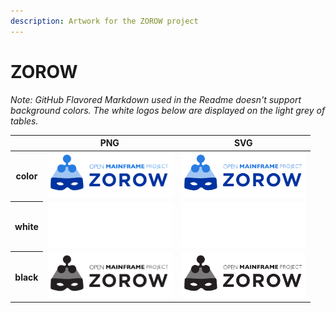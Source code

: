 ```yaml
---
description: Artwork for the ZOROW project
---
```


# ZOROW

*Note: GitHub Flavored Markdown used in the Readme doesn't support background colors. The white logos below are displayed on the light grey of tables.*

<table class="logos-table">
	<thead>
		<tr>
			<th></th>
			<th>PNG</th>
			<th>SVG</th>
		</tr>
	</thead>	
    <tbody>
		<tr>
			<th>color</th>
			<td><a href="color/zorow-color.png" download><img src="color/zorow-color.png" width="200"></a></td>
			<td><a href="color/zorow-color.svg" download><img src="color/zorow-color.svg" width="200"></a></td>
		</tr>
		<tr>
			<th>white</th>
			<td><a href="white/zorow-white.png" download><img src="white/zorow-white.png" width="200"></a></td>
			<td><a href="white/zorow-white.svg" download><img src="white/zorow-white.svg" width="200"></a></td>
		</tr>
		<tr>
			<th>black</th>
			<td><a href="black/zorow-black.png" download><img src="black/zorow-black.png" width="200"></a></td>
			<td><a href="black/zorow-black.svg" download><img src="black/zorow-black.svg" width="200"></a></td>
		</tr>
	</tbody>	
</table>



